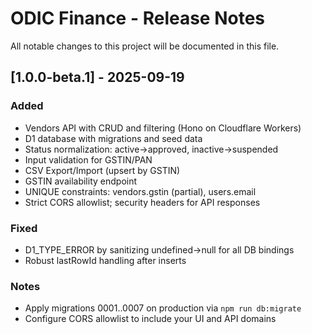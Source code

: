 # ODIC Finance - Release Notes

All notable changes to this project will be documented in this file.

## [1.0.0-beta.1] - 2025-09-19
### Added
- Vendors API with CRUD and filtering (Hono on Cloudflare Workers)
- D1 database with migrations and seed data
- Status normalization: active->approved, inactive->suspended
- Input validation for GSTIN/PAN
- CSV Export/Import (upsert by GSTIN)
- GSTIN availability endpoint
- UNIQUE constraints: vendors.gstin (partial), users.email
- Strict CORS allowlist; security headers for API responses

### Fixed
- D1_TYPE_ERROR by sanitizing undefined->null for all DB bindings
- Robust lastRowId handling after inserts

### Notes
- Apply migrations 0001..0007 on production via `npm run db:migrate`
- Configure CORS allowlist to include your UI and API domains
